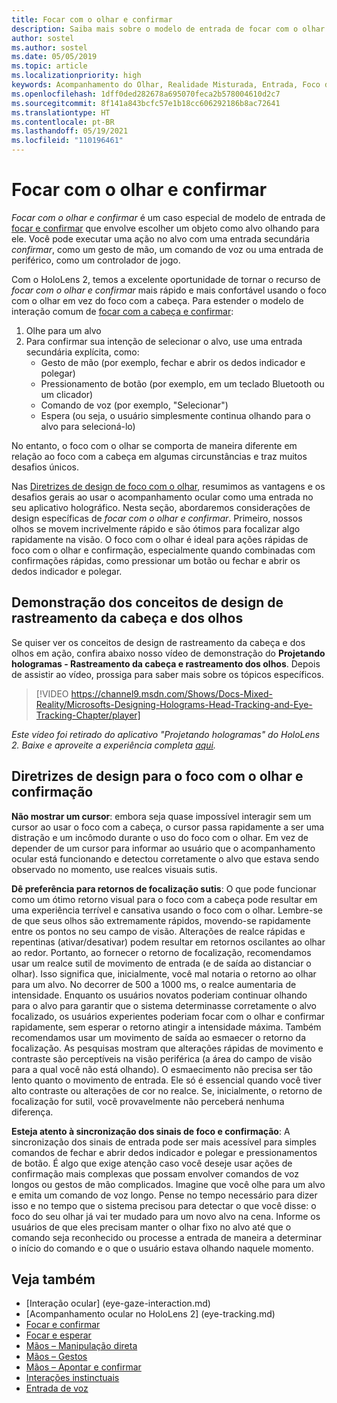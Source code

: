 ```yaml
---
title: Focar com o olhar e confirmar
description: Saiba mais sobre o modelo de entrada de focar com o olhar e confirmar.
author: sostel
ms.author: sostel
ms.date: 05/05/2019
ms.topic: article
ms.localizationpriority: high
keywords: Acompanhamento do Olhar, Realidade Misturada, Entrada, Foco do Olhar, Direcionamento de Foco, HoloLens 2, Seleção baseada no Olhar, headset de realidade misturada, headset do windows mixed reality, headset de realidade virtual, HoloLens, MRTK, Kit de Ferramentas de Realidade Misturada, foco
ms.openlocfilehash: 1dff0ded282678a695070feca2b578004610d2c7
ms.sourcegitcommit: 8f141a843bcfc57e1b18cc606292186b8ac72641
ms.translationtype: HT
ms.contentlocale: pt-BR
ms.lasthandoff: 05/19/2021
ms.locfileid: "110196461"
---
```

# <a name="eye-gaze-and-commit"></a>Focar com o olhar e confirmar

_Focar com o olhar e confirmar_ é um caso especial de modelo de entrada de [focar e confirmar](gaze-and-commit.md) que envolve escolher um objeto como alvo olhando para ele. Você pode executar uma ação no alvo com uma entrada secundária _confirmar_, como um gesto de mão, um comando de voz ou uma entrada de periférico, como um controlador de jogo. 

Com o HoloLens 2, temos a excelente oportunidade de tornar o recurso de _focar com o olhar e confirmar_ mais rápido e mais confortável usando o foco com o olhar em vez do foco com a cabeça. Para estender o modelo de interação comum de [focar com a cabeça e confirmar](gaze-and-commit.md): 
1. Olhe para um alvo 
2. Para confirmar sua intenção de selecionar o alvo, use uma entrada secundária explícita, como:  
   - Gesto de mão (por exemplo, fechar e abrir os dedos indicador e polegar)
   - Pressionamento de botão (por exemplo, em um teclado Bluetooth ou um clicador)
   - Comando de voz (por exemplo, "Selecionar")
   - Espera (ou seja, o usuário simplesmente continua olhando para o alvo para selecioná-lo)

No entanto, o foco com o olhar se comporta de maneira diferente em relação ao foco com a cabeça em algumas circunstâncias e traz muitos desafios únicos. 

Nas [Diretrizes de design de foco com o olhar](eye-tracking.md), resumimos as vantagens e os desafios gerais ao usar o acompanhamento ocular como uma entrada no seu aplicativo holográfico. Nesta seção, abordaremos considerações de design específicas de _focar com o olhar e confirmar_.
Primeiro, nossos olhos se movem incrivelmente rápido e são ótimos para focalizar algo rapidamente na visão. O foco com o olhar é ideal para ações rápidas de foco com o olhar e confirmação, especialmente quando combinadas com confirmações rápidas, como pressionar um botão ou fechar e abrir os dedos indicador e polegar.

## <a name="head-and-eye-tracking-design-concepts-demo"></a>Demonstração dos conceitos de design de rastreamento da cabeça e dos olhos

Se quiser ver os conceitos de design de rastreamento da cabeça e dos olhos em ação, confira abaixo nosso vídeo de demonstração do **Projetando hologramas - Rastreamento da cabeça e rastreamento dos olhos**. Depois de assistir ao vídeo, prossiga para saber mais sobre os tópicos específicos.

> [!VIDEO https://channel9.msdn.com/Shows/Docs-Mixed-Reality/Microsofts-Designing-Holograms-Head-Tracking-and-Eye-Tracking-Chapter/player]

*Este vídeo foi retirado do aplicativo "Projetando hologramas" do HoloLens 2. Baixe e aproveite a experiência completa [aqui](https://aka.ms/dhapp).*
   
## <a name="design-guidelines-for-eye-gaze-and-commit"></a>Diretrizes de design para o foco com o olhar e confirmação

**Não mostrar um cursor**: embora seja quase impossível interagir sem um cursor ao usar o foco com a cabeça, o cursor passa rapidamente a ser uma distração e um incômodo durante o uso do foco com o olhar. Em vez de depender de um cursor para informar ao usuário que o acompanhamento ocular está funcionando e detectou corretamente o alvo que estava sendo observado no momento, use realces visuais sutis.

**Dê preferência para retornos de focalização sutis**: O que pode funcionar como um ótimo retorno visual para o foco com a cabeça pode resultar em uma experiência terrível e cansativa usando o foco com o olhar. Lembre-se de que seus olhos são extremamente rápidos, movendo-se rapidamente entre os pontos no seu campo de visão. Alterações de realce rápidas e repentinas (ativar/desativar) podem resultar em retornos oscilantes ao olhar ao redor. Portanto, ao fornecer o retorno de focalização, recomendamos usar um realce sutil de movimento de entrada (e de saída ao distanciar o olhar). Isso significa que, inicialmente, você mal notaria o retorno ao olhar para um alvo. No decorrer de 500 a 1000 ms, o realce aumentaria de intensidade. Enquanto os usuários novatos poderiam continuar olhando para o alvo para garantir que o sistema determinasse corretamente o alvo focalizado, os usuários experientes poderiam focar com o olhar e confirmar rapidamente, sem esperar o retorno atingir a intensidade máxima. Também recomendamos usar um movimento de saída ao esmaecer o retorno da focalização. As pesquisas mostram que alterações rápidas de movimento e contraste são perceptíveis na visão periférica (a área do campo de visão para a qual você não está olhando).
O esmaecimento não precisa ser tão lento quanto o movimento de entrada. Ele só é essencial quando você tiver alto contraste ou alterações de cor no realce. Se, inicialmente, o retorno de focalização for sutil, você provavelmente não perceberá nenhuma diferença.

**Esteja atento à sincronização dos sinais de foco e confirmação**: A sincronização dos sinais de entrada pode ser mais acessível para simples comandos de fechar e abrir dedos indicador e polegar e pressionamentos de botão. É algo que exige atenção caso você deseje usar ações de confirmação mais complexas que possam envolver comandos de voz longos ou gestos de mão complicados. Imagine que você olhe para um alvo e emita um comando de voz longo. Pense no tempo necessário para dizer isso e no tempo que o sistema precisou para detectar o que você disse: o foco do seu olhar já vai ter mudado para um novo alvo na cena. Informe os usuários de que eles precisam manter o olhar fixo no alvo até que o comando seja reconhecido ou processe a entrada de maneira a determinar o início do comando e o que o usuário estava olhando naquele momento.

## <a name="see-also"></a>Veja também

* [Interação ocular] (eye-gaze-interaction.md)
* [Acompanhamento ocular no HoloLens 2] (eye-tracking.md)
* [Focar e confirmar](gaze-and-commit.md)
* [Focar e esperar](gaze-and-dwell.md)
* [Mãos – Manipulação direta](direct-manipulation.md)
* [Mãos – Gestos](gaze-and-commit.md#composite-gestures)
* [Mãos – Apontar e confirmar](point-and-commit.md)
* [Interações instinctuais](interaction-fundamentals.md)
* [Entrada de voz](voice-input.md)
